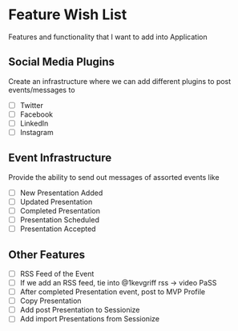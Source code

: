 # Feature Wish List

Features and functionality that I want to add into Application

## Social Media Plugins

Create an infrastructure where we can add different plugins to post events/messages to

- [ ] Twitter
- [ ] Facebook
- [ ] LinkedIn
- [ ] Instagram

## Event Infrastructure

Provide the ability to send out messages of assorted events like

- [ ] New Presentation Added
- [ ] Updated Presentation
- [ ] Completed Presentation
- [ ] Presentation Scheduled
- [ ] Presentation Accepted

## Other Features

- [ ] RSS Feed of the Event
- [ ] If we add an RSS feed, tie into @1kevgriff rss -> video PaSS
- [ ] After completed Presentation event, post to MVP Profile
- [ ] Copy Presentation
- [ ] Add post Presentation to Sessionize
- [ ] Add import Presentations from Sessionize
